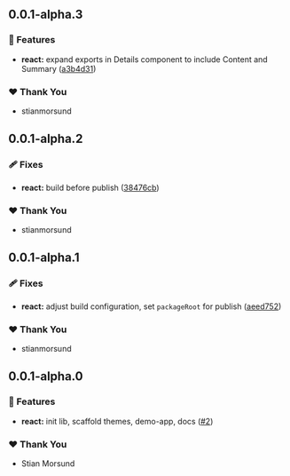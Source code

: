 ## 0.0.1-alpha.3

### 🚀 Features

- **react:** expand exports in Details component to include Content and Summary ([a3b4d31](https://github.com/ks-no/designsystem/commit/a3b4d31))

### ❤️ Thank You

- stianmorsund

## 0.0.1-alpha.2

### 🩹 Fixes

- **react:** build before publish ([38476cb](https://github.com/ks-no/designsystem/commit/38476cb))

### ❤️ Thank You

- stianmorsund

## 0.0.1-alpha.1

### 🩹 Fixes

- **react:** adjust build configuration, set `packageRoot` for publish ([aeed752](https://github.com/ks-no/designsystem/commit/aeed752))

### ❤️ Thank You

- stianmorsund

## 0.0.1-alpha.0

### 🚀 Features

- **react:** init lib, scaffold themes, demo-app, docs ([#2](https://github.com/ks-no/designsystem/pull/2))

### ❤️ Thank You

- Stian Morsund
